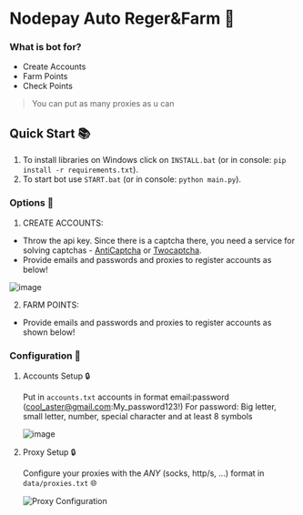 # Nodepay Auto Reger&Farm 🔹




### What is bot for?
   - Create Accounts
   - Farm Points
   - Check Points

> You can put as many proxies as u can


## Quick Start 📚
   1. To install libraries on Windows click on `INSTALL.bat` (or in console: `pip install -r requirements.txt`).
   2. To start bot use `START.bat` (or in console: `python main.py`).

### Options 📧

1. CREATE ACCOUNTS:
 - Throw the api key. Since there is a captcha there, you need a service for solving captchas - [AntiCaptcha](http://getcaptchasolution.com/t8yfysqmh3) or [Twocaptcha](https://2captcha.com/?from=12939391).
 - Provide emails and passwords and proxies to register accounts as below!

  ![image](https://img3.teletype.in/files/63/b4/63b417ed-d9fb-4aa5-b8a4-1b96e46a57f7.png)

2. FARM POINTS:
 - Provide emails and passwords and proxies to register accounts as shown below!


### Configuration 📧

1. Accounts Setup 🔒

   Put in `accounts.txt` accounts in format email:password (cool_aster@gmail.com:My_password123!) 
   For password: Big letter, small letter, number, special character and at least 8 symbols
   
   ![image](https://img3.teletype.in/files/63/b4/63b417ed-d9fb-4aa5-b8a4-1b96e46a57f7.png)

2. Proxy Setup 🔒

   Configure your proxies with the *ANY* (socks, http/s, ...) format in `data/proxies.txt` 🌐

   ![Proxy Configuration](https://github.com/MsLolita/VeloData/assets/58307006/a2c95484-52b6-497a-b89e-73b89d953d8c)
